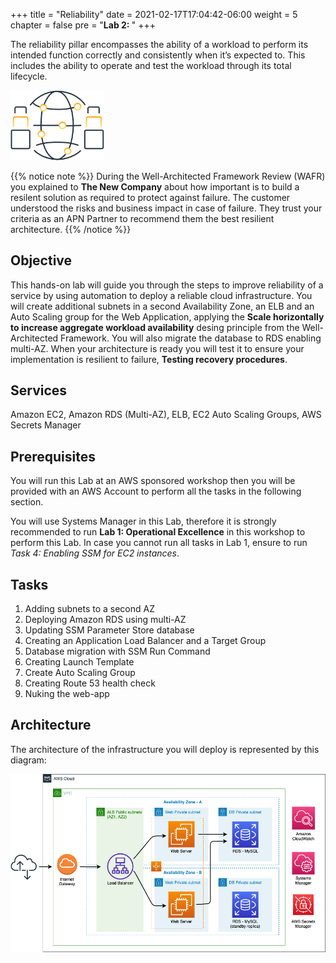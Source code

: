 +++
title = "Reliability"
date = 2021-02-17T17:04:42-06:00
weight = 5
chapter = false
pre = "<b>Lab 2:  </b>"
+++

The reliability pillar encompasses the ability of a workload to perform its intended function correctly and consistently when it’s expected to. This includes the ability to operate and test the workload through its total lifecycle. 

<img src="images/rel.png" alt="drawing" width="150"/>

{{% notice note %}}
During the Well-Architected Framework Review (WAFR) you explained to **The New Company** about how important is to build a resilent solution as required to protect against failure. The customer understood the risks and business impact in case of failure. They trust your criteria as an APN Partner to recommend them the best resilient architecture. 
{{% /notice %}}

## Objective

This hands-on lab will guide you through the steps to improve reliability of a service by using automation to deploy a reliable cloud infrastructure. You will create additional subnets in a second Availability Zone, an ELB and an Auto Scaling group for the Web Application, applying the **Scale horizontally to increase aggregate workload availability** desing principle from the Well-Architected Framework. You will also migrate the database to RDS enabling multi-AZ. When your architecture is ready you will test it to ensure your implementation is resilient to failure, **Testing recovery procedures**.

## Services

Amazon EC2, Amazon RDS (Multi-AZ), ELB, EC2 Auto Scaling Groups, AWS Secrets Manager

## Prerequisites

You will run this Lab at an AWS sponsored workshop then you will be provided with an AWS Account to perform all the tasks in the following section.

You will use Systems Manager in this Lab, therefore it is strongly recommended to run **Lab 1: Operational Excellence** in this workshop to perform this Lab. In case you cannot run all tasks in Lab 1, ensure to run *Task 4: Enabling SSM for EC2 instances*.

## Tasks

1. Adding subnets to a second AZ
2. Deploying Amazon RDS using multi-AZ
3. Updating SSM Parameter Store database
4. Creating an Application Load Balancer and a Target Group
5. Database migration with SSM Run Command
6. Creating Launch Template
7. Create Auto Scaling Group
8. Creating Route 53 health check
9. Nuking the web-app

## Architecture

The architecture of the infrastructure you will deploy is represented by this diagram:

<img src="images/Lab2.png" alt="drawing" width="1200"/>

